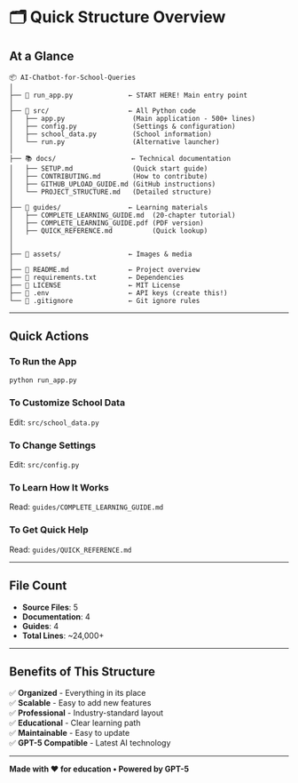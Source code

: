 # 🗂️ Quick Structure Overview

## At a Glance

```
📦 AI-Chatbot-for-School-Queries
│
├── 🚀 run_app.py              ← START HERE! Main entry point
│
├── 🐍 src/                    ← All Python code
│   ├── app.py                 (Main application - 500+ lines)
│   ├── config.py              (Settings & configuration)
│   ├── school_data.py         (School information)
│   └── run.py                 (Alternative launcher)
│
├── 📚 docs/                   ← Technical documentation
│   ├── SETUP.md               (Quick start guide)
│   ├── CONTRIBUTING.md        (How to contribute)
│   ├── GITHUB_UPLOAD_GUIDE.md (GitHub instructions)
│   └── PROJECT_STRUCTURE.md   (Detailed structure)
│
├── 📖 guides/                 ← Learning materials
│   ├── COMPLETE_LEARNING_GUIDE.md  (20-chapter tutorial)
│   ├── COMPLETE_LEARNING_GUIDE.pdf (PDF version)
│   ├── QUICK_REFERENCE.md          (Quick lookup)
│   
│
├── 🎨 assets/                 ← Images & media
│
├── 📄 README.md               ← Project overview
├── 📄 requirements.txt        ← Dependencies
├── 📄 LICENSE                 ← MIT License
├── 📄 .env                    ← API keys (create this!)
└── 📄 .gitignore              ← Git ignore rules
```

---

## Quick Actions

### To Run the App
```bash
python run_app.py
```

### To Customize School Data
Edit: `src/school_data.py`

### To Change Settings
Edit: `src/config.py`

### To Learn How It Works
Read: `guides/COMPLETE_LEARNING_GUIDE.md`

### To Get Quick Help
Read: `guides/QUICK_REFERENCE.md`

---

## File Count
- **Source Files**: 5
- **Documentation**: 4
- **Guides**: 4
- **Total Lines**: ~24,000+

---

## Benefits of This Structure

✅ **Organized** - Everything in its place  
✅ **Scalable** - Easy to add new features  
✅ **Professional** - Industry-standard layout  
✅ **Educational** - Clear learning path  
✅ **Maintainable** - Easy to update  
✅ **GPT-5 Compatible** - Latest AI technology

---

**Made with ❤️ for education • Powered by GPT-5**

